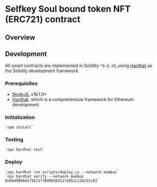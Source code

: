# Selfkey Soul bound token NFT (ERC721) contract

## Overview


## Development

All smart contracts are implemented in Solidity `^0.8.19`, using [Hardhat](https://hardhat.org/) as the Solidity development framework.

### Prerequisites

* [NodeJS](htps://nodejs.org), v16.1.0+
* [Hardhat](https://hardhat.org/), which is a comprehensive framework for Ethereum development.

### Initialization

    `npm install`

### Testing

    `npx hardhat test`

### Deploy

    `npx hardhat run scripts/deploy.js --network mumbai`
    `npx hardhat verify --network mumbai 0x0Ad5B4b01f56117fB480363117a951c12b231c03`

